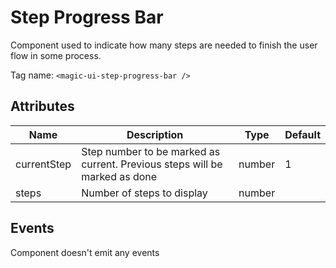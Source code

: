 # Step Progress Bar

Component used to indicate how many steps are needed to finish the user flow
in some process.

Tag name: `<magic-ui-step-progress-bar />`

## Attributes

| Name        | Description                                                                | Type   | Default |
| ----------- | -------------------------------------------------------------------------- | ------ | ------- |
| currentStep | Step number to be marked as current. Previous steps will be marked as done | number | 1       |
| steps       | Number of steps to display                                                 | number |

## Events

Component doesn't emit any events
